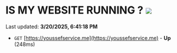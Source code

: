 # IS MY WEBSITE RUNNING ? [![](https://img.shields.io/static/v1?label=Sponsor&message=%E2%9D%A4&logo=GitHub&color=%23fe8e86)](https://github.com/sponsors/Youssef-Lehmam)

Last updated: **3/20/2025, 6:41:18 PM**

- `GET` [https://youssefservice.me](https://youssefservice.me) - **Up** (248ms)
